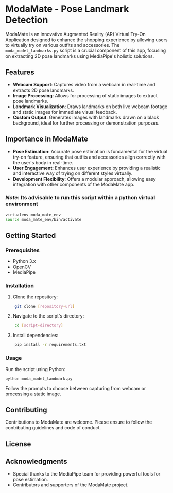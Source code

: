 # ModaMate - Pose Landmark Detection

ModaMate is an innovative Augmented Reality (AR) Virtual Try-On Application designed to enhance the shopping experience by allowing users to virtually try on various outfits and accessories. The `moda_model_landmarks.py` script is a crucial component of this app, focusing on extracting 2D pose landmarks using MediaPipe's holistic solutions.

## Features
- **Webcam Support**: Captures video from a webcam in real-time and extracts 2D pose landmarks.
- **Image Processing**: Allows for processing of static images to extract pose landmarks.
- **Landmark Visualization**: Draws landmarks on both live webcam footage and static images for immediate visual feedback.
- **Custom Output**: Generates images with landmarks drawn on a black background, ideal for further processing or demonstration purposes.

## Importance in ModaMate
- **Pose Estimation**: Accurate pose estimation is fundamental for the virtual try-on feature, ensuring that outfits and accessories align correctly with the user's body in real-time.
- **User Engagement**: Enhances user experience by providing a realistic and interactive way of trying on different styles virtually.
- **Development Flexibility**: Offers a modular approach, allowing easy integration with other components of the ModaMate app.

### *Note*: Its advisable to run this script within a python virtual environment
```bash
virtualenv moda_mate_env
source moda_mate_env/bin/activate 
```

## Getting Started
### Prerequisites
- Python 3.x
- OpenCV
- MediaPipe


### Installation
1. Clone the repository:
```bash
    git clone [repository-url]
```
2. Navigate to the script's directory:
```bash
    cd [script-directory]
```
3. Install dependencies:
```bash
    pip install -r requirements.txt
```

### Usage
Run the script using Python:
```
python moda_model_landmark.py
```
Follow the prompts to choose between capturing from webcam or processing a static image.

## Contributing
Contributions to ModaMate are welcome. Please ensure to follow the contributing guidelines and code of conduct.

## License


## Acknowledgments
- Special thanks to the MediaPipe team for providing powerful tools for pose estimation.
- Contributors and supporters of the ModaMate project.
